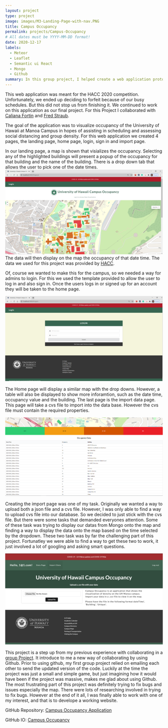 ```yaml
---
layout: project
type: project
image: images/M3-Landing-Page-with-nav.PNG
title: Campus Occupancy
permalink: projects/Campus-Occupancy
# All dates must be YYYY-MM-DD format!
date: 2020-12-17
labels:
  - Meteor
  - Leaflet
  - Semantic ui React
  - Mongo
  - Github
summary: In this group project, I helped create a web application prototype, that involves visualizing a data on a map using Meteor, Semantic ui React, Mongo, Leaflet, and Github.
---
```


This web application was meant for the HACC 2020 competition. Unfortunately, we ended up deciding to forfeit because of our busy schedules. But this did not stop us from finishing it. We continued to work on this application as our final project. For this Project I collaborated with <a href="https://calianafortin.github.io/">Caliana Fortin</a> and <a href="https://fredstraub.github.io/">Fred Straub</a>.

The goal of the application was to visualize occupancy of the University of Hawaii at Manoa Campus in hopes of assisting in scheduling and assessing social distancing and group density. For this web application we created 4 pages, the landing page, home page, login, sign in and import page.

In our landing page, a map is shown that visializes the occupancy. Selecting any of the highlighted buildings will present a popup of the occupancy for that building and the name of the building. There is a drop down tab that allows the user to pick one of the date times. <img class="ui large right floated rounded image" src="../images/M3-Landing-Page-with-nav.PNG">The data will then display on the map the occupancy of that date time. The data we used for this project was provided by <a href="https://github.com/HACC2020/data/tree/main/uh_occupancy">HACC</a>.

Of, course we wanted to make this for the campus, so we needed a way for admins to login. For this we used the template provided to allow the user to log in and also sign in. Once the users logs in or signed up for an account they will be taken to the home page.
    
<img class="ui large left floated rounded image" src="../images/M3-Login-page.PNG">

The Home page will display a similar map with the drop downs. However, a table will also be displayed to show more inforamtion, such as the date time, occupancy value and the building. The last page is the import data page. This page will take a cvs file to import into the data base. However the cvs file must contain the required properties. 

<img class="ui large rounded image" src="../images/M3-Home-page-datas.PNG">

Creating the import page was one of my task. Originally we wanted a way to upload both a json file and a cvs file. However, I was only able to find a way to upload cvs file into our database. So we decided to just stick with the cvs file. But there were some tasks that demanded everyones attention. Some of these task was trying to display our datas from Mongo onto the map and finding a way to display the data onto the map based on the time selected by the dropdown. These two task was by far the challenging part of this project. Fortunatley we were able to find a way to get these two to work, it just involved a lot of googling and asking smart questions.

<img class="ui large rounded image" src="../images/M3-Edit-page-datas.PNG">

This project is a step up from my previous experience with collaborating in a <a href="https://buccatm.github.io/projects/SpaceShip-Game">group Project</a>. It introduce to me a new way of collaborating by using Github. Prior to using github, my first group project relied on emailing each other to send the updated version of the code. Luckily at the time the project was just a small and simple game, but just imagining how it would have been if the project was massive, makes me glad about using Github. The most frustrating part of this project was definitely trying to fix bugs and issues especially the map. There were lots of researching involved in trying to fix bugs. However at the end of it all, I was finally able to work with one of my interest, and that is to develope a working website.

GitHub Repository: <a href="https://github.com/campus-occupancy/campus-occupancy"><i class="large github icon "></i>Campus Occupancy Application</a>

GitHub IO: <a href="https://campus-occupancy.github.io/"><i class="large github icon "></i>Campus Occupancy</a>


